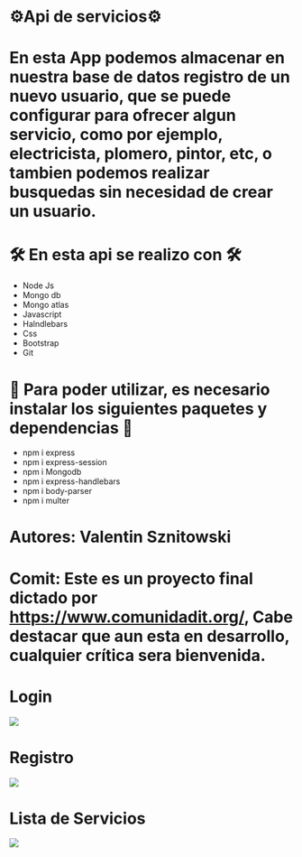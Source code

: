 <h1>⚙️Api de servicios⚙️</h1>

# En esta App podemos almacenar en nuestra base de datos registro de un nuevo usuario, que se puede configurar para ofrecer algun servicio, como por ejemplo, electricista, plomero, pintor, etc, o tambien podemos realizar busquedas sin necesidad de crear un usuario. 

 <h1>🛠️ En esta api se realizo con 🛠️</h1>

<ul>
<li>Node Js</li>
<li>Mongo db</li>
<li>Mongo atlas</li>
<li>Javascript</li>
<li>Halndlebars</li>
<li>Css</li>
<li>Bootstrap</li>
<li>Git</li>
</ul>

<h1>🔧 Para poder utilizar, es necesario instalar los siguientes paquetes y dependencias 🔧</h1>

<ul>
<li>npm i express</li>
<li>npm i express-session</li>
<li>npm i Mongodb</li>
<li>npm i express-handlebars</li>
<li>npm i body-parser</li>
<li>npm i multer</li>
</ul>

# Autores: Valentin Sznitowski

# Comit: Este es un proyecto final dictado por https://www.comunidadit.org/, Cabe destacar que aun esta en desarrollo, cualquier crítica sera bienvenida.

# Login
<img src="../img-login.png">

# Registro
<img src="../img-regist.png">

# Lista de Servicios
<img src="../img-services.png">


